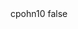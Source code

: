 <?xml version="1.0" encoding="UTF-8"?>
<CustomMetadata xmlns="http://soap.sforce.com/2006/04/metadata">
    <label>cpohn10</label>
    <protected>false</protected>
</CustomMetadata>

